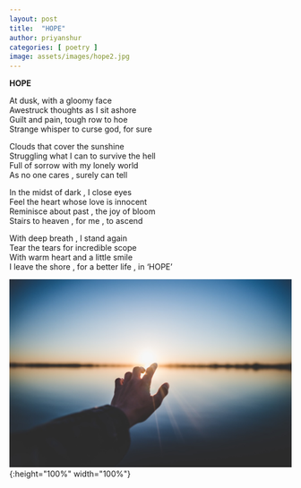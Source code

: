 ```yaml
---
layout: post
title:  "HOPE"
author: priyanshur
categories: [ poetry ]
image: assets/images/hope2.jpg
---
```


**HOPE**


At dusk, with a gloomy face<br/>
Awestruck thoughts as I sit ashore<br/>
Guilt and pain, tough row to hoe<br/>
Strange whisper to curse god, for sure<br/>

Clouds that cover the sunshine<br/>
Struggling what I can to survive the hell<br/>
Full of sorrow with my lonely world<br/>
As no one cares , surely can tell<br/>

In the midst of dark , I close eyes<br/>
Feel the heart whose love is innocent<br/>
Reminisce about past , the joy of bloom<br/>
Stairs to heaven , for me , to ascend<br/>

With deep breath , I stand again<br/>
Tear the tears for incredible scope<br/>
With warm heart and a little smile<br/>
I leave the shore , for a better life , in ‘HOPE’<br/>

![HOPE](/assets/images/hope1.jpeg "HOPE"){:height="100%" width="100%"}
